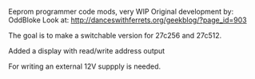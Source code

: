 Eeprom programmer code mods, very WIP
Original development by: OddBloke
Look at: http://danceswithferrets.org/geekblog/?page_id=903


The goal is to make a switchable version for 27c256 and 27c512.

Added a display with read/write address output

For writing an external 12V suppply is needed.
